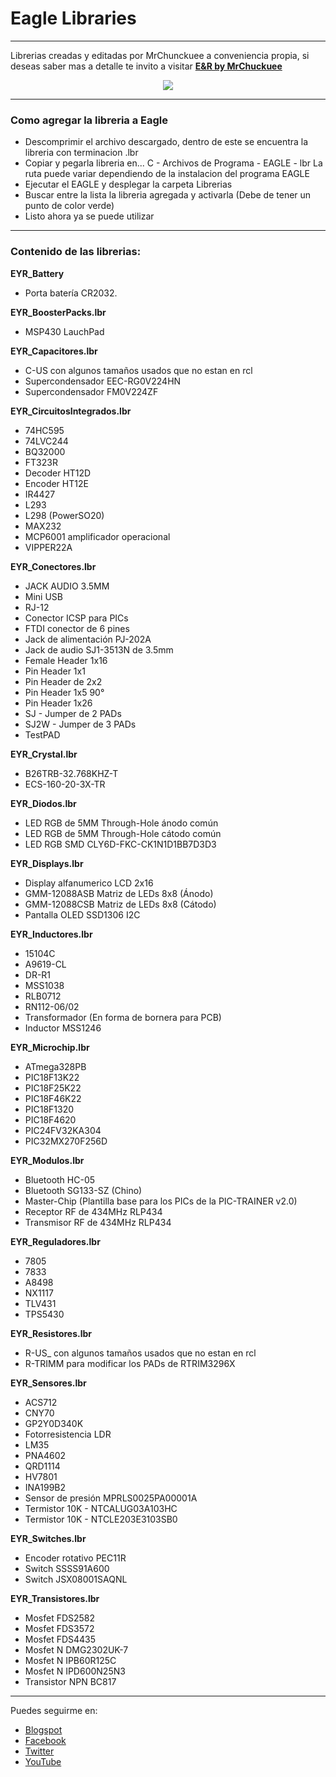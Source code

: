 # Eagle Libraries
***

Librerias creadas y editadas por MrChunckuee a conveniencia propia, si deseas saber mas a detalle te invito a visitar [**E&R by MrChuckuee**](http://mrchunckuee.blogspot.mx/p/cadsoft-eagle.html) 

<p align="center">
  <img src="https://2.bp.blogspot.com/-kAmCcFyFx9A/VCYkIJuVzQI/AAAAAAAAB0Y/Xs1uNUrpw6M/s1600/eagle.jpg)"/>
</p>

***
### Como agregar la libreria a Eagle
- Descomprimir el archivo descargado, dentro de este se encuentra la libreria con terminacion .lbr
- Copiar y pegarla libreria en...
	C - Archivos de Programa - EAGLE - lbr La ruta puede variar dependiendo de la instalacion del programa EAGLE
- Ejecutar el EAGLE y desplegar la carpeta Librerias
- Buscar entre la lista la libreria agregada y activarla (Debe de tener un punto de color verde)
- Listo ahora ya se puede utilizar

***
### Contenido de las librerias:

**EYR_Battery**
- Porta batería CR2032.

**EYR_BoosterPacks.lbr**
- MSP430 LauchPad

**EYR_Capacitores.lbr**
- C-US con algunos tamaños usados que no estan en rcl
- Supercondensador EEC-RG0V224HN
- Supercondensador FM0V224ZF
 
**EYR_CircuitosIntegrados.lbr**
- 74HC595
- 74LVC244
- BQ32000
- FT323R
- Decoder HT12D
- Encoder HT12E
- IR4427
- L293
- L298 (PowerSO20)
- MAX232
- MCP6001 amplificador operacional
- VIPPER22A
 
**EYR_Conectores.lbr**
- JACK AUDIO 3.5MM
- Mini USB
- RJ-12
- Conector ICSP para PICs
- FTDI conector de 6 pines 
- Jack de alimentación PJ-202A
- Jack de audio SJ1-3513N de 3.5mm
- Female Header 1x16
- Pin Header 1x1
- Pin Header de 2x2
- Pin Header 1x5 90°
- Pin Header 1x26
- SJ - Jumper de 2 PADs
- SJ2W - Jumper de 3 PADs
- TestPAD

**EYR_Crystal.lbr**
- B26TRB-32.768KHZ-T
- ECS-160-20-3X-TR

**EYR_Diodos.lbr**
- LED RGB de 5MM Through-Hole ánodo común
- LED RGB de 5MM Through-Hole cátodo común
- LED RGB SMD CLY6D-FKC-CK1N1D1BB7D3D3

**EYR_Displays.lbr**
- Display alfanumerico LCD 2x16
- GMM-12088ASB Matriz de LEDs 8x8 (Ánodo) 
- GMM-12088CSB Matriz de LEDs 8x8 (Cátodo)
- Pantalla OLED SSD1306 I2C

**EYR_Inductores.lbr**
- 15104C
- A9619-CL
- DR-R1
- MSS1038
- RLB0712
- RN112-06/02
- Transformador (En forma de bornera para PCB)
- Inductor MSS1246

**EYR_Microchip.lbr**
- ATmega328PB 
- PIC18F13K22
- PIC18F25K22
- PIC18F46K22
- PIC18F1320
- PIC18F4620
- PIC24FV32KA304
- PIC32MX270F256D
 
**EYR_Modulos.lbr**
- Bluetooth HC-05
- Bluetooth SG133-SZ (Chino)
- Master-Chip (Plantilla base para los PICs de la PIC-TRAINER v2.0)
- Receptor RF de 434MHz RLP434
- Transmisor RF de 434MHz RLP434

**EYR_Reguladores.lbr**
- 7805
- 7833
- A8498
- NX1117
- TLV431
- TPS5430

**EYR_Resistores.lbr**
- R-US_ con algunos tamaños usados que no estan en rcl
- R-TRIMM para modificar los PADs de RTRIM3296X

**EYR_Sensores.lbr**
- ACS712
- CNY70
- GP2Y0D340K
- Fotorresistencia LDR
- LM35
- PNA4602
- QRD1114
- HV7801
- INA199B2
- Sensor de presión MPRLS0025PA00001A
- Termistor 10K - NTCALUG03A103HC
- Termistor 10K - NTCLE203E3103SB0

**EYR_Switches.lbr**
- Encoder rotativo PEC11R
- Switch SSSS91A600
- Switch JSX08001SAQNL

**EYR_Transistores.lbr**
- Mosfet FDS2582
- Mosfet FDS3572
- Mosfet FDS4435
- Mosfet N DMG2302UK-7
- Mosfet N IPB60R125C
- Mosfet N IPD600N25N3
- Transistor NPN BC817

***
Puedes seguirme en:
- [Blogspot](http://mrchunckuee.blogspot.com)
- [Facebook](https://www.facebook.com/ElectronicayRobotica)
- [Twitter](https://twitter.com/MrChunckuee)
- [YouTube](https://www.youtube.com/user/mrchunckueepsr)
